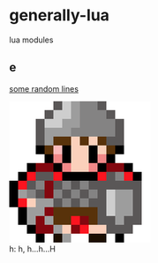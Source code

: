 # generally-lua
lua modules
## e
[some random lines](https://foko.w3spaces.com/)

<link rel="stylesheet" type="text/css" href="styles/gen_style.css" /> 
<html>
  

  <body>
  <img src="img/hobbit2b.png">
		  <div>h: h, h...h...H</div>
</body>
</html>


